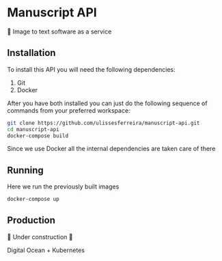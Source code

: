 # Manuscript API

📜 Image to text software as a service

## Installation
To install this API you will need the following dependencies:

1. Git
2. Docker

After you have both installed you can just do the following sequence of commands from your preferred workspace:

```bash
git clone https://github.com/ulissesferreira/manuscript-api.git
cd manuscript-api
docker-compose build
```

Since we use Docker all the internal dependencies are taken care of there

## Running

Here we run the previously built images

```bash
docker-compose up
```

## Production

🚧 Under construction 🚧

Digital Ocean + Kubernetes

